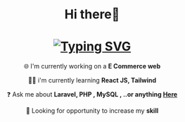 <h1 align="center">Hi there👋</h1>
<h1 align="center">
 <a href="https://git.io/typing-svg"><img src="https://readme-typing-svg.demolab.com?font=Fira+Code&duration=4000&pause=500&color=0BF71D&center=true&width=435&lines=I'm+Rasyid+Bomantoro;a+passionate+web+developer" alt="Typing SVG" /></a>
</h1>
<div align="center">
  
  🌐 I'm currently working on a **E Commerce web**
  
  👨‍💻 i'm currently learning  **React JS, Tailwind**

  ❓ Ask me about **Laravel, PHP , MySQL , ..or anything <a href="https://www.instagram.com/rasyidbsp? 
  igsh=MWpnY2M0ZmUxdjd3eQ== ">Here</a>** 
  
  👀 Looking for opportunity to increase my **skill**
</div>
